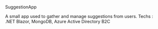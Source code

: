 SuggestionApp

A small app used to gather and manage suggestions from users. Techs : .NET Blazor, MongoDB, Azure Active Directory B2C
